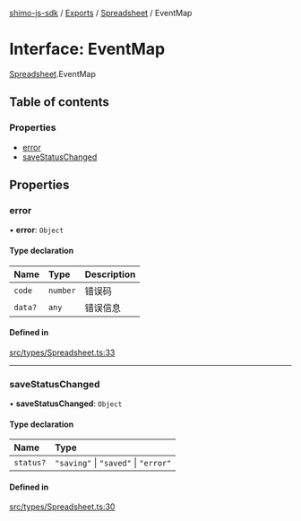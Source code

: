 [shimo-js-sdk](../README.md) / [Exports](../modules.md) / [Spreadsheet](../modules/Spreadsheet.md) / EventMap

# Interface: EventMap

[Spreadsheet](../modules/Spreadsheet.md).EventMap

## Table of contents

### Properties

- [error](Spreadsheet.EventMap.md#error)
- [saveStatusChanged](Spreadsheet.EventMap.md#savestatuschanged)

## Properties

### error

• **error**: `Object`

#### Type declaration

| Name | Type | Description |
| :------ | :------ | :------ |
| `code` | `number` | 错误码 |
| `data?` | `any` | 错误信息 |

#### Defined in

[src/types/Spreadsheet.ts:33](https://github.com/shimohq/shimo-js-sdk/blob/28322b5/src/types/Spreadsheet.ts#L33)

___

### saveStatusChanged

• **saveStatusChanged**: `Object`

#### Type declaration

| Name | Type |
| :------ | :------ |
| `status?` | ``"saving"`` \| ``"saved"`` \| ``"error"`` |

#### Defined in

[src/types/Spreadsheet.ts:30](https://github.com/shimohq/shimo-js-sdk/blob/28322b5/src/types/Spreadsheet.ts#L30)
